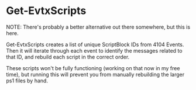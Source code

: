 # Get-EvtxScripts

NOTE: There's probably a better alternative out there somewhere, but this is here. 

Get-EvtxScripts creates a list of unique ScriptBlock IDs from 4104 Events. Then it will iterate through each event to identify the messages related to that ID, 
and rebuild each script in the correct order.

These scripts won't be fully functioning (working on that now in my free time), but running this will prevent you from manually
rebuilding the larger ps1 files by hand.
